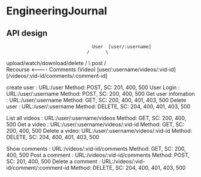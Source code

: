 # EngineeringJournal

## API design


                                    User  [user/:username]
                                  /      \
   upload/watch/download/delete  /        \ post
                                /          \
                            Recourse  <---- Comments
                            (Video)
    [user/:username/videos/:vid-id]        [/videos/:vid-id/comments/:comment-id]


create user : URL:/user Method: POST, SC: 201, 400, 500
User Login : URL:/user/:username Method: POST, SC: 200, 400, 500
Get user infomation : URL:/user/:username Method: GET, SC: 200, 400, 401, 403, 500
Delete user : URL:/user/:username Method: DELETE, SC: 204, 400, 401, 403, 500

List all videos : URL:/user/:username/videos Method: GET, SC: 200, 400, 500
Get a video : URL:/user/:username/videos/:vid-id Method: GET, SC: 200, 400, 500
Delete a video: URL:/user/:username/videos/:vid-id Method: DELETE, SC: 204, 400, 401, 403, 500

Show comments : URL:/videos/:vid-id/comments Method: GET, SC: 200, 400, 500
Post a comment : URL:/videos/:vid-id/comments Method: POST, SC: 201, 400, 500
Delete a comment : URL:/videos/:vid-id/comment/:comment-id Method: DELETE, SC: 204, 400, 401, 403, 500